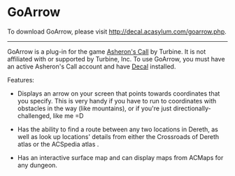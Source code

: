 # GoArrow #
To download GoArrow, please visit http://decal.acasylum.com/goarrow.php.


---


GoArrow is a plug-in for the game [Asheron's Call](http://ac.turbine.com) by Turbine. It is not affiliated with or supported by Turbine, Inc.  To use GoArrow, you must have an active Asheron's Call account and have [Decal](http://www.decaldev.com) installed.

Features:
  * Displays an arrow on your screen that points towards coordinates that you specify. This is very handy if you have to run to coordinates with obstacles in the way (like mountains), or if you're just directionally-challenged, like me =D

  * Has the ability to find a route between any two locations in Dereth, as well as look up locations' details from either the Crossroads of Dereth atlas or the ACSpedia atlas .

  * Has an interactive surface map and can display maps from ACMaps for any dungeon.
